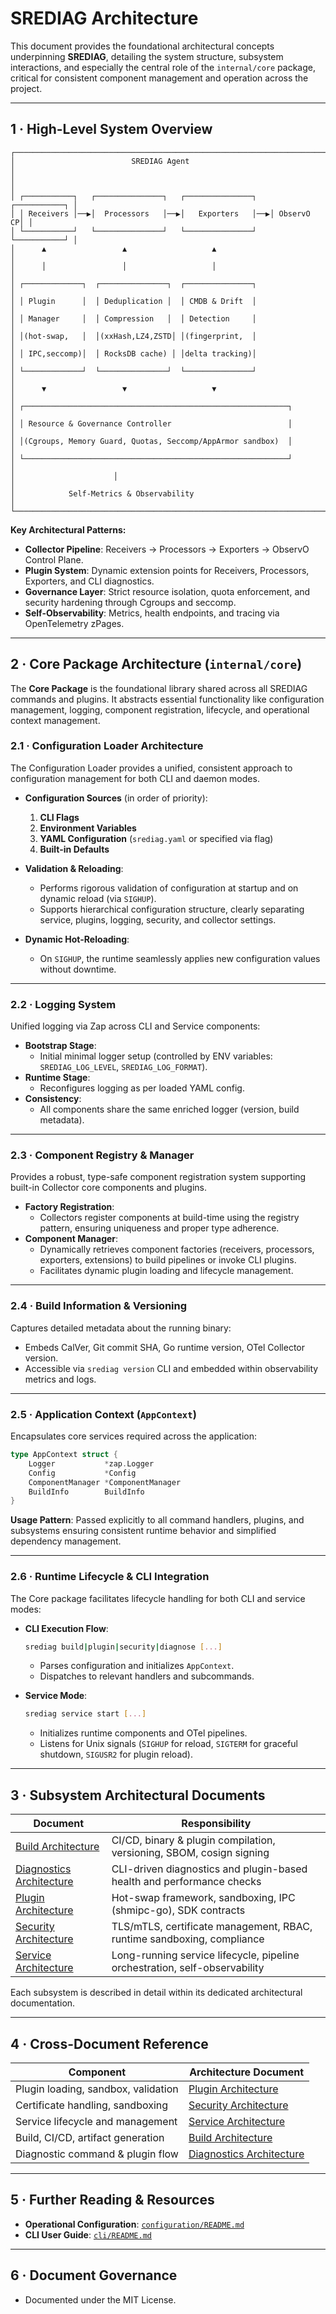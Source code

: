 # SREDIAG Architecture

This document provides the foundational architectural concepts underpinning **SREDIAG**, detailing the system structure, subsystem interactions, and especially the central role of the `internal/core` package, critical for consistent component management and operation across the project.

---

## 1 · High-Level System Overview

```ascii
┌───────────────────────────────────────────────────────────────────────┐
│                          SREDIAG Agent                                │
│                                                                       │
│ ┌───────────┐   ┌───────────────┐   ┌───────────────┐   ┌───────────┐ │
│ │ Receivers │──▶│  Processors   │──▶│   Exporters   │──▶│ ObservO CP│ │
│ └───────────┘   └───────────────┘   └───────────────┘   └───────────┘ │
│      ▲                 ▲                   ▲                          │
│      │                 │                   │                          │
│ ┌─────────────┐  ┌───────────────┐  ┌───────────────┐                 │
│ │ Plugin      │  │ Deduplication │  │ CMDB & Drift  │                 │
│ │ Manager     │  │ Compression   │  │ Detection     │                 │
│ │(hot-swap,   │  │(xxHash,LZ4,ZSTD│ │(fingerprint,  │                 │
│ │ IPC,seccomp)│  │ RocksDB cache) │ │delta tracking)│                 │
│ └─────────────┘  └───────────────┘  └───────────────┘                 │
│      ▼                 ▼                   ▼                          │
│ ┌───────────────────────────────────────────────────────────┐         │
│ │ Resource & Governance Controller                          │         │
│ │(Cgroups, Memory Guard, Quotas, Seccomp/AppArmor sandbox)  │         │
│ └───────────────────────────────────────────────────────────┘         │
│                      │                                                │
│            Self-Metrics & Observability                               │
└───────────────────────────────────────────────────────────────────────┘
```

**Key Architectural Patterns:**

- **Collector Pipeline**: Receivers → Processors → Exporters → ObservO Control Plane.
- **Plugin System**: Dynamic extension points for Receivers, Processors, Exporters, and CLI diagnostics.
- **Governance Layer**: Strict resource isolation, quota enforcement, and security hardening through Cgroups and seccomp.
- **Self-Observability**: Metrics, health endpoints, and tracing via OpenTelemetry zPages.

---

## 2 · Core Package Architecture (`internal/core`)

The **Core Package** is the foundational library shared across all SREDIAG commands and plugins. It abstracts essential functionality like configuration management, logging, component registration, lifecycle, and operational context management.

### 2.1 · Configuration Loader Architecture

The Configuration Loader provides a unified, consistent approach to configuration management for both CLI and daemon modes.

- **Configuration Sources** (in order of priority):
  1. **CLI Flags**
  2. **Environment Variables**
  3. **YAML Configuration** (`srediag.yaml` or specified via flag)
  4. **Built-in Defaults**

- **Validation & Reloading**:
  - Performs rigorous validation of configuration at startup and on dynamic reload (via `SIGHUP`).
  - Supports hierarchical configuration structure, clearly separating service, plugins, logging, security, and collector settings.

- **Dynamic Hot-Reloading**:
  - On `SIGHUP`, the runtime seamlessly applies new configuration values without downtime.

---

### 2.2 · Logging System

Unified logging via Zap across CLI and Service components:

- **Bootstrap Stage**:
  - Initial minimal logger setup (controlled by ENV variables: `SREDIAG_LOG_LEVEL`, `SREDIAG_LOG_FORMAT`).
- **Runtime Stage**:
  - Reconfigures logging as per loaded YAML config.
- **Consistency**:
  - All components share the same enriched logger (version, build metadata).

---

### 2.3 · Component Registry & Manager

Provides a robust, type-safe component registration system supporting built-in Collector core components and plugins.

- **Factory Registration**:
  - Collectors register components at build-time using the registry pattern, ensuring uniqueness and proper type adherence.
- **Component Manager**:
  - Dynamically retrieves component factories (receivers, processors, exporters, extensions) to build pipelines or invoke CLI plugins.
  - Facilitates dynamic plugin loading and lifecycle management.

---

### 2.4 · Build Information & Versioning

Captures detailed metadata about the running binary:

- Embeds CalVer, Git commit SHA, Go runtime version, OTel Collector version.
- Accessible via `srediag version` CLI and embedded within observability metrics and logs.

---

### 2.5 · Application Context (`AppContext`)

Encapsulates core services required across the application:

```go
type AppContext struct {
    Logger           *zap.Logger
    Config           *Config
    ComponentManager *ComponentManager
    BuildInfo        BuildInfo
}
```

**Usage Pattern**: Passed explicitly to all command handlers, plugins, and subsystems ensuring consistent runtime behavior and simplified dependency management.

---

### 2.6 · Runtime Lifecycle & CLI Integration

The Core package facilitates lifecycle handling for both CLI and service modes:

- **CLI Execution Flow**:

  ```bash
  srediag build|plugin|security|diagnose [...]
  ```

  - Parses configuration and initializes `AppContext`.
  - Dispatches to relevant handlers and subcommands.

- **Service Mode**:

  ```bash
  srediag service start [...]
  ```

  - Initializes runtime components and OTel pipelines.
  - Listens for Unix signals (`SIGHUP` for reload, `SIGTERM` for graceful shutdown, `SIGUSR2` for plugin reload).

---

## 3 · Subsystem Architectural Documents

| Document                              | Responsibility                                                   |
|---------------------------------------|------------------------------------------------------------------|
| [Build Architecture](build.md)        | CI/CD, binary & plugin compilation, versioning, SBOM, cosign signing |
| [Diagnostics Architecture](diagnose.md)| CLI-driven diagnostics and plugin-based health and performance checks |
| [Plugin Architecture](plugin.md)      | Hot-swap framework, sandboxing, IPC (shmipc-go), SDK contracts    |
| [Security Architecture](security.md)  | TLS/mTLS, certificate management, RBAC, runtime sandboxing, compliance |
| [Service Architecture](service.md)    | Long-running service lifecycle, pipeline orchestration, self-observability |

Each subsystem is described in detail within its dedicated architectural documentation.

---

## 4 · Cross-Document Reference

| Component                           | Architecture Document               |
|-------------------------------------|-------------------------------------|
| Plugin loading, sandbox, validation | [Plugin Architecture](plugin.md)    |
| Certificate handling, sandboxing    | [Security Architecture](security.md)|
| Service lifecycle and management    | [Service Architecture](service.md)  |
| Build, CI/CD, artifact generation   | [Build Architecture](build.md)      |
| Diagnostic command & plugin flow    | [Diagnostics Architecture](diagnose.md) |

---

## 5 · Further Reading & Resources

- **Operational Configuration**: [`configuration/README.md`](../configuration/README.md)  
- **CLI User Guide**: [`cli/README.md`](../cli/README.md)  

---

## 6 · Document Governance

- Documented under the MIT License.  
